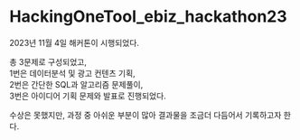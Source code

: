 # HackingOneTool_ebiz_hackathon23

2023년 11월 4일 해커톤이 시행되었다.  

총 3문제로 구성되었고,  
1번은 데이터분석 및 광고 컨텐츠 기획,  
2번은 간단한 SQL과 알고리즘 문제풀이,  
3번은 아이디어 기획 문제와 발표로 진행되었다.
  
수상은 못했지만, 과정 중 아쉬운 부분이 많아 결과물을 조금더 다듬어서 기록하고자 한다.  
